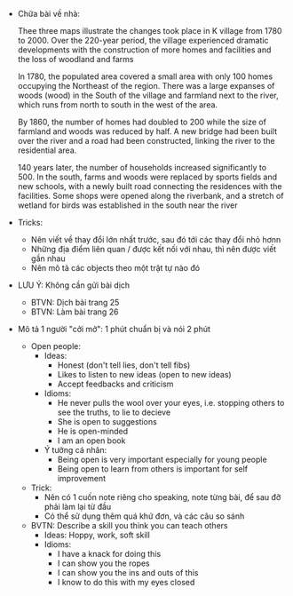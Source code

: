* Chữa bài về nhà: 

    Thee three maps illustrate the changes took place in K village from 1780 to 2000. Over the 220-year period, the village experienced dramatic developments with the construction of more homes and facilities and the loss of woodland and farms

    In 1780, the populated area covered a small area with only 100 homes occupying the Northeast of the region. There was a large expanses of woods (wood) in the South of the village and farmland next to the river, which runs from north to south in the west of the area.

    By 1860, the number of homes had doubled to 200 while the size of farmland and woods was reduced by half. A new bridge had been built over the river and a road had been constructed, linking the river to the residential area.

    140 years later, the number of households increased significantly to 500. In the south, farms and woods were replaced by sports fields and new schools, with a newly built road connecting the residences with the facilities. Some shops were opened along the riverbank, and a stretch of wetland for birds was established in the south near the river

* Tricks:
    * Nên viết về thay đổi lớn nhất trước, sau đó tới các thay đổi nhỏ hơnn
    * Những địa điểm liên quan / được kết nối với nhau, thì nên được viết gần nhau
    * Nên mô tả các objects theo một trật tự nào đó
* LƯU Ý: Không cần gửi bài dịch
    * BTVN: Dịch bài trang 25
    * BTVN: Làm bài trang 26
* Mô tả 1 người "cởi mở": 1 phút chuẩn bị và nói 2 phút
    * Open people:
        * Ideas:
            * Honest (don't tell lies, don't tell fibs)
            * Likes to listen to new ideas (open to new ideas)
            * Accept feedbacks and criticism
        * Idioms:
            * He never pulls the wool over your eyes, i.e. stopping others to see the truths, to lie to decieve
            * She is open to suggestions
            * He is open-minded
            * I am an open book
        * Ý tưởng cá nhân:
            * Being open is very important especially for young people
            * Being open to learn from others is important for self improvement
    * Trick:
        * Nên có 1 cuốn note riêng cho speaking, note từng bài, để sau đỡ phải làm lại từ đầu
        * Có thể sử dụng thêm quá khứ đơn, và các câu so sánh
    * BVTN: Describe a skill you think you can teach others
        * Ideas: Hoppy, work, soft skill
        * Idioms:
            * I have a knack for doing this
            * I can show you the ropes
            * I can show you the ins and outs of this
            * I know to do this with my eyes closed
